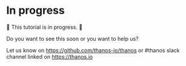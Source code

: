 # In progress

🚧 This tutorial is in progress. 🚧

Do you want to see this soon or you want to help us? 

Let us know on https://github.com/thanos-io/thanos or #thanos slack channel linked on https://thanos.io